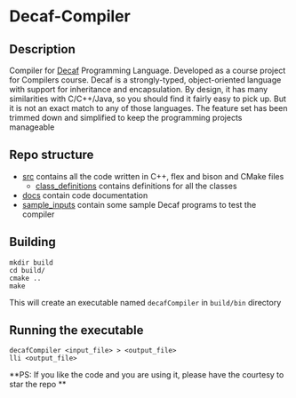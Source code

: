# Decaf-Compiler
## Description

Compiler for [Decaf](https://ocw.mit.edu/courses/electrical-engineering-and-computer-science/6-035-computer-language-engineering-spring-2010/projects/MIT6_035S10_decaf.pdf) 
Programming Language. Developed as a course project for Compilers course. Decaf  is  a  strongly-typed,  object-oriented  language  with  support  for  inheritance  and  encapsulation. By design, it has many similarities with C/C++/Java, so you should find it fairly easy to pick up. But it is not an exact match to any of those languages.  The feature set has been trimmed down and simplified to keep the programming projects manageable 

## Repo structure
- [src](./src) contains all the code written in C++, flex and bison and CMake files
    + [class_definitions](./src/class_definitions) contains definitions for all the classes
- [docs](./docs) contain code documentation
- [sample_inputs](./sample_inputs) contain some sample Decaf programs to test the compiler

## Building
``` 
mkdir build
cd build/
cmake ..
make 
``` 
This will create an executable named `decafCompiler` in `build/bin` directory

## Running the executable
```
decafCompiler <input_file> > <output_file>
lli <output_file>
```

**PS: If you like the code and you are using it, please have the courtesy to star the repo **
